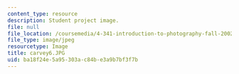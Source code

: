 ```yaml
---
content_type: resource
description: Student project image.
file: null
file_location: /coursemedia/4-341-introduction-to-photography-fall-2002/ba18f24e5a95303ac84be3a9b7bf3f7b_carvey6.JPG
file_type: image/jpeg
resourcetype: Image
title: carvey6.JPG
uid: ba18f24e-5a95-303a-c84b-e3a9b7bf3f7b
---
```

